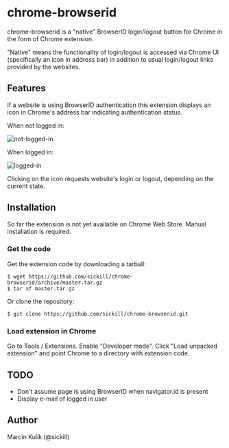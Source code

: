 # chrome-browserid

chrome-browserid is a "native" BrowserID login/logout button for Chrome in the
form of Chrome extension.

"Native" means the functionality of login/logout is accessed via Chrome UI
(specifically an icon in address bar) in addition to usual login/logout links
provided by the websites.

## Features

If a website is using BrowserID authentication this extension displays an icon
in Chrome's address bar indicating authentication status.

When not logged in:

![not-logged-in](https://github.com/downloads/sickill/chrome-browserid/logged-out-shot.png)

When logged in:

![logged-in](https://github.com/downloads/sickill/chrome-browserid/logged-in-shot.png)

Clicking on the icon requests website's login or logout, depending on the
current state.

## Installation

So far the extension is not yet available on Chrome Web Store. Manual
installation is required.

### Get the code

Get the extension code by downloading a tarball:

    $ wget https://github.com/sickill/chrome-browserid/archive/master.tar.gz
    $ tar xf master.tar.gz

Or clone the repository:

    $ git clone https://github.com/sickill/chrome-browserid.git

### Load extension in Chrome

Go to Tools / Extensions. Enable "Developer mode". Click "Load unpacked
extension" and point Chrome to a directory with extension code.

## TODO

* Don't assume page is using BrowserID when navigator.id is present
* Display e-mail of logged in user

## Author

Marcin Kulik (@sickill)
